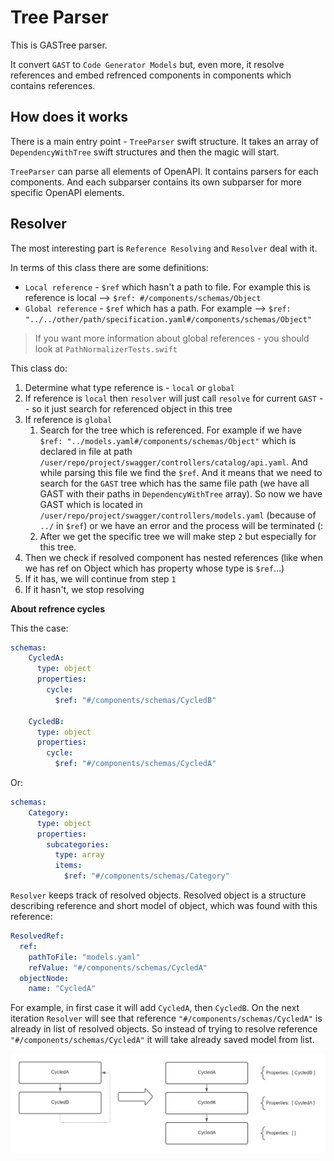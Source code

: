 # Tree Parser

This is GASTree parser. 

It convert `GAST` to `Code Generator Models` but, even more, it resolve references and embed refrenced components in components which contains references.

## How does it works

There is a main entry point - `TreeParser` swift structure. It takes an array of `DependencyWithTree` swift structures and then the magic will start.

`TreeParser` can parse all elements of OpenAPI. It contains parsers for each components. And each subparser contains its own subparser for more specific OpenAPI elements.

## Resolver

The most interesting part is `Reference Resolving` and `Resolver` deal with it.

In terms of this class there are some definitions:
- `Local reference` - `$ref` which hasn't a path to file. For example this is reference is local --> `$ref: #/components/schemas/Object`
- `Global reference` - `$ref` which has a path. For example --> `$ref: "../../other/path/specification.yaml#/components/schemas/Object"`

> If you want more information about global references - you should look at `PathNormalizerTests.swift`

This class do:
1. Determine what type reference is - `local` or `global`
2. If reference is `local` then `resolver` will just call `resolve` for current `GAST` -- so it just search for referenced object in this tree
3. If reference is `global`
    1. Search for the tree which is referenced. For example if we have `$ref: "../models.yaml#/components/schemas/Object"` which is declared in file at path `/user/repo/project/swagger/controllers/catalog/api.yaml`. And while parsing this file we find the `$ref`. And it means that we need to search for the `GAST` tree which has the same file path (we have all GAST with their paths in `DependencyWithTree` array). So now we have GAST which is located in `/user/repo/project/swagger/controllers/models.yaml` (because of `../` in `$ref`) or we have an error and the process will be terminated (:
    2. After we get the specific tree we will make step `2` but especially for this tree.
4. Then we check if resolved component has nested references (like when we has ref on Object which has property whose type is `$ref`...)
5. If it has, we will continue from step `1`
6. If it hasn't, we stop resolving

**About refrence cycles**

This the case:

```YAML
schemas:
    CycledA:
      type: object
      properties:
        cycle:
          $ref: "#/components/schemas/CycledB"

    CycledB:
      type: object
      properties:
        cycle:
          $ref: "#/components/schemas/CycledA"
```

Or: 

```YAML
schemas:
    Category:
      type: object
      properties:
        subcategories:
          type: array
          items:
            $ref: "#/components/schemas/Category"
```

`Resolver` keeps track of resolved objects.
Resolved object is a structure describing reference and short model of object, which was found with this reference:
```YAML
ResolvedRef:
  ref:
    pathToFile: "models.yaml"
    refValue: "#/components/schemas/CycledA"
  objectNode:
    name: "CycledA"
```

For example, in first case it will add `CycledA`, then `CycledB`.
On the next iteration `Resolver` will see that reference `"#/components/schemas/CycledA"` is already in list of resolved objects.
So instead of trying to resolve reference `"#/components/schemas/CycledA"` it will take already saved model from list.

![Example Image](../../../../../Docs/referenceCycle.png)
